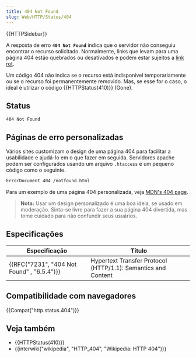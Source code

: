 ```yaml
---
title: 404 Not Found
slug: Web/HTTP/Status/404
---
```


{{HTTPSidebar}}

A resposta de erro **`404 Not Found`** indica que o servidor não conseguiu encontrar o recurso solicitado. Normalmente, links que levam para uma página 404 estão quebrados ou desativados e podem estar sujeitos a [link rot](https://en.wikipedia.org/wiki/Link_rot).

Um código 404 não indica se o recurso está indisponível temporariamente ou se o recurso foi permanentemente removido. Mas, se esse for o caso, o ideal é utilizar o código {{HTTPStatus(410)}} (Gone).

## Status

```
404 Not Found
```

## Páginas de erro personalizadas

Vários sites customizam o design de uma página 404 para facilitar a usabilidade e ajudá-lo em o que fazer em seguida. Servidores apache podem ser configurados usando um arquivo `.htaccess` e um pequeno código como o seguinte.

```bash
ErrorDocument 404 /notfound.html
```

Para um exemplo de uma página 404 personalizada, veja [MDN's 404 page](/pt-BR/404).

> **Nota:** Usar um design personalizado é uma boa ideia, se usado em moderação. Sinta-se livre para fazer a sua página 404 divertida, mas tome cuidado para não confundir seus usuários.

## Especificações

| Especificação                                            | Título                                                        |
| -------------------------------------------------------- | ------------------------------------------------------------- |
| {{RFC("7231", "404 Not Found" , "6.5.4")}} | Hypertext Transfer Protocol (HTTP/1.1): Semantics and Content |

## Compatibilidade com navegadores

{{Compat("http.status.404")}}

## Veja também

- {{HTTPStatus(410)}}
- {{interwiki("wikipedia", "HTTP_404", "Wikipedia: HTTP 404")}}
